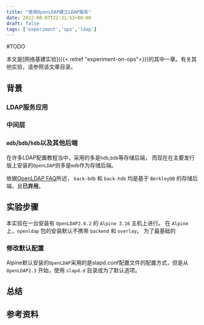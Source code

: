 ```yaml
---
title: "使用OpenLDAP建立LDAP服务"
date: 2022-08-07T22:31:53+08:00
draft: false
tags: ['experiment','ops','ldap']
---
```


#TODO

本文是[网络基建实验]({{< relref "experiment-on-ops">}})的其中一章。有关其他实验，请参照该文章目录。

<!--more-->

## 背景

### LDAP服务应用
 
### 中间层

### `mdb`/`bdb`/`hdb`以及其他后端

在许多LDAP配置教程当中，采用的多是`hdb`,`bdb`等存储后端，
而现在在主要发行版上安装的`OpenLDAP`则多是`mdb`作为存储后端。

依据[OpenLDAP FAQ](https://www.openldap.org/faq/data/cache/756.html)所述，
 `back-bdb` 和 `back-hdb` 均是基于 `BerkleyDB` 的存储后端，且**已弃用**。



## 实验步骤

本实验在一台安装有 `OpenLDAP2.6.2` 的 `Alpine 3.16` 主机上进行。
在 `Alpine` 上，`openldap` 包的安装默认不携带 `backend` 和 `overlay`。 为了最基础的

### 修改默认配置

Alpine默认安装的`OpenLDAP`采用的是slapd.conf配置文件的配置方式，但是从 `OpenLDAP2.3` 开始，使用 `slapd.d` 目录成为了默认选项。



## 总结

## 参考资料
